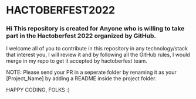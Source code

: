# HACTOBERFEST2022
### Hi This repository is created for Anyone who is willing to take part in the Hactoberfest 2022 organized by GitHub. 
I welcome all of you to contribute in this repository in any technology/stack that interest you, I will review it and by following all the GitHub rules, 
I would merge in my repo to get it accepted by hactoberfest team.

NOTE: Please send your PR in a seperate folder by renaming it as your [Project_Name] by adding a README inside the project folder.

HAPPY CODING, FOLKS :)

